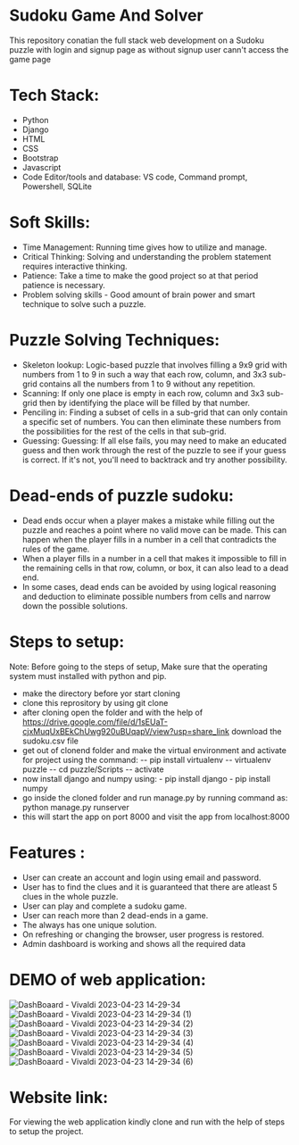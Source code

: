 # Sudoku Game And Solver
This repository conatian the full stack web development on a Sudoku puzzle with login and signup page as without signup user cann't access the game page

# Tech Stack:
- Python
- Django
- HTML
- CSS
- Bootstrap
- Javascript
- Code Editor/tools and database: VS code, Command prompt, Powershell, SQLite

# Soft Skills:
- Time Management: Running time gives how to utilize and manage.
- Critical Thinking: Solving and understanding the problem statement requires interactive thinking.
- Patience: Take a time to make the good project  so at that period patience is necessary.
- Problem solving skills - Good amount of brain power and smart technique to solve such a puzzle.

# Puzzle Solving Techniques:
- Skeleton lookup: Logic-based puzzle that involves filling a 9x9 grid with numbers from 1 to 9 in such a way that each row, column, and 3x3 sub-grid contains all the numbers from 1 to 9 without any repetition. 
- Scanning: If only one place is empty in each row, column and 3x3 sub-grid then by identifying the place will be filled by that number.
- Penciling in: Finding a subset of cells in a sub-grid that can only contain a specific set of numbers. You can then eliminate these numbers from the possibilities for the rest of the cells in that sub-grid.
- Guessing: Guessing: If all else fails, you may need to make an educated guess and then work through the rest of the puzzle to see if your guess is correct. If it's not, you'll need to backtrack and try another possibility.

# Dead-ends of puzzle sudoku:
- Dead ends occur when a player makes a mistake while filling out the puzzle and reaches a point where no valid move can be made. This can happen when the player fills in a number in a cell that contradicts the rules of the game.
- When a player fills in a number in a cell that makes it impossible to fill in the remaining cells in that row, column, or box, it can also lead to a dead end.
- In some cases, dead ends can be avoided by using logical reasoning and deduction to eliminate possible numbers from cells and narrow down the possible solutions.

# Steps to setup:
Note: Before going to the steps of setup, Make sure that the operating system must installed with python and pip.  
- make the directory before yor start cloning
- clone this reprository by using git clone
- after cloning open the folder and with the help of https://drive.google.com/file/d/1sEUaT-cjxMuqUxBEkChUwg920uBUqapV/view?usp=share_link download the sudoku.csv file 
- get out of clonend folder and make the virtual environment and activate for project using the command: 
        --  pip install virtualenv
        --  virtualenv puzzle
        --  cd puzzle/Scripts
        --  activate
- now install django and numpy using: - pip install django
                                      - pip install numpy
- go inside the cloned folder and run manage.py by running command as: python manage.py runserver
- this will start the app on port 8000 and visit the app from localhost:8000

# Features :
- User can create an account and login using email and password.
 - User has to find the clues and it is guaranteed that there are atleast 5 clues in the whole puzzle.
 - User can play and complete a sudoku game.
 - User can reach more than 2 dead-ends in a game.
 - The always has one unique solution.
 - On refreshing or changing the browser, user progress is restored.
 - Admin dashboard is working and shows all the required data

# DEMO of web application:
![DashBoaard - Vivaldi 2023-04-23 14-29-34](https://user-images.githubusercontent.com/85010286/233832134-67203602-6bec-47a0-ae7f-0271641f56dd.gif)
![DashBoaard - Vivaldi 2023-04-23 14-29-34 (1)](https://user-images.githubusercontent.com/85010286/233832209-ba235c47-a80c-4108-b278-44f224531f74.gif)
![DashBoaard - Vivaldi 2023-04-23 14-29-34 (2)](https://user-images.githubusercontent.com/85010286/233832445-2eecfc8e-f30a-4d03-ad7f-6a5e2ed253ce.gif)
![DashBoaard - Vivaldi 2023-04-23 14-29-34 (3)](https://user-images.githubusercontent.com/85010286/233832460-5c5c1081-5276-4e35-91f3-731610e66ede.gif)
![DashBoaard - Vivaldi 2023-04-23 14-29-34 (4)](https://user-images.githubusercontent.com/85010286/233832568-9a206fd6-04fe-4a24-a2fd-b599e5cbc435.gif)
![DashBoaard - Vivaldi 2023-04-23 14-29-34 (5)](https://user-images.githubusercontent.com/85010286/233832577-79259016-8507-4ebe-95d6-2152697cbb8d.gif)
![DashBoaard - Vivaldi 2023-04-23 14-29-34 (6)](https://user-images.githubusercontent.com/85010286/233832660-d66a829f-0cbf-4c05-96bc-0ce52f27b5d3.gif)

# Website link:
For viewing the web application kindly clone and run with the help of steps to setup the project.
